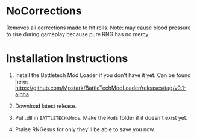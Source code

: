 # NoCorrections
Removes all corrections made to hit rolls.  Note: may cause blood pressure to rise during gameplay because pure RNG has no mercy.

# Installation Instructions

1. Install the Battletech Mod Loader if you don't have it yet. Can be found here: https://github.com/Mpstark/BattleTechModLoader/releases/tag/v0.1-alpha

2. Download latest release.

3. Put .dll in `BATTLETECH\Mods`. Make the `Mods` folder if it doesn't exist yet.

4. Praise RNGesus for only they'll be able to save you now.

